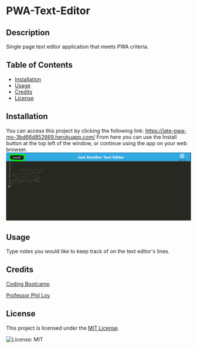 # PWA-Text-Editor

## Description
Single page text editor application that meets PWA criteria. 
## Table of Contents 

- [Installation](#installation)
- [Usage](#usage)
- [Credits](#credits)
- [License](#license)

## Installation

You can access this project by clicking the following link: https://jate-pwa-mo-3bd66d852669.herokuapp.com/
From here you can use the Install button at the top left of the window, or continue using the app on your web browser.
![Application screenshot](./client/src/images/screenshot.PNG)

## Usage
Type notes you would like to keep track of on the text editor's lines. 

## Credits

[Coding Bootcamp](https://courses.bootcampspot.com)

[Professor Phil Loy](https://github.com/philliploy)


## License

This project is licensed under the [MIT License](LICENSE).

![License: MIT](https://img.shields.io/badge/License-MIT-yellow.svg)